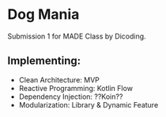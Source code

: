 # Dog Mania

Submission 1 for MADE Class by Dicoding.

## Implementing:
- Clean Architecture: MVP
- Reactive Programming: Kotlin Flow
- Dependency Injection: ??Koin??
- Modularization: Library & Dynamic Feature